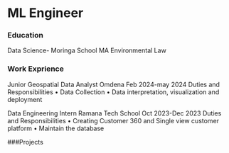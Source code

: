 # ML Engineer

### Education
Data Science- Moringa School
MA Environmental Law

### Work Exprience
Junior Geospatial Data Analyst
Omdena
Feb 2024-may 2024
Duties and Responsibilities
•	Data Collection
•	Data interpretation, visualization and deployment 

Data Engineering Intern
Ramana Tech School
Oct 2023-Dec 2023
Duties and Responsibilities
•	Creating Customer 360 and Single view customer platform
•	Maintain the database

###Projects

